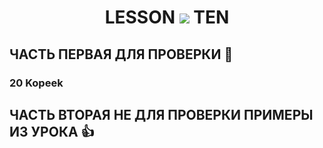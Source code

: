 <h1 align="center">LESSON
<img src="https://thumbs.gfycat.com/ComplexAfraidLadybug-max-1mb.gif" >
TEN</h1>

## ЧАСТЬ ПЕРВАЯ ДЛЯ ПРОВЕРКИ :metal:
### 20 Kopeek

## ЧАСТЬ ВТОРАЯ НЕ ДЛЯ ПРОВЕРКИ ПРИМЕРЫ ИЗ УРОКА :+1:
##
##